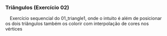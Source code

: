 ### Triângulos (Exercício 02)

&emsp;Exercício sequencial do 01_triangle1, onde o intuito é além de posicionar os dois triângulos também os colorir com interpolação de cores nos vértices